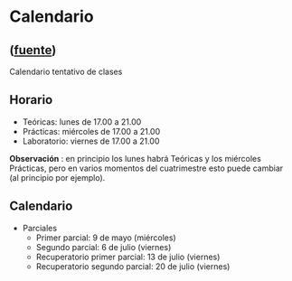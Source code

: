 # Calendario
([fuente](https://campus.exactas.uba.ar/course/view.php?id=992&section=7))
---
Calendario tentativo de clases

## Horario

  - Teóricas: lunes de 17.00 a 21.00
  - Prácticas: miércoles de 17.00 a 21.00
  - Laboratorio: viernes de 17.00 a 21.00

**Observación** : en principio los lunes habrá Teóricas y los miércoles
Prácticas, pero en varios momentos del cuatrimestre esto puede cambiar (al
principio por ejemplo).

## Calendario

  - Parciales
    - Primer parcial: 9 de mayo (miércoles)
    - Segundo parcial: 6 de julio (viernes)
    - Recuperatorio primer parcial: 13 de julio (viernes)
    - Recuperatorio segundo parcial: 20 de julio (viernes)

